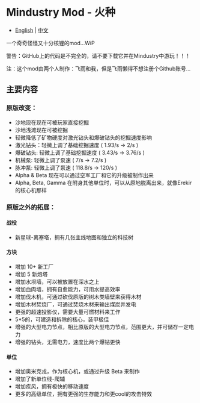 # Mindustry Mod - 火种
- [English](README.md) | [中文](README_zh.md)

一个奇奇怪怪又十分核锂的mod...WiP

警告：GitHub上的代码是不完全的，请不要下载它并在Mindustry中游玩！！！

注：这个mod由两个人制作：飞雨和我，但是飞雨懒得不想注册个Github账号...

## 主要内容

### 原版改变：

- 沙地现在现在可被玩家直接挖掘
- 沙地浅滩现在可被挖掘
- 轻微降低了矿物硬度对激光钻头和爆破钻头的挖掘速度影响
- 激光钻头：轻微上调了基础挖掘速度 ( 1.93/s -> 2/s )
- 爆破钻头: 轻微上调了基础挖掘速度 ( 3.43/s -> 3.76/s )
- 机械泵: 轻微上调了泵速 ( 7/s -> 7.2/s )
- 脉冲泵: 轻微上调了泵速 ( 118.8/s -> 120/s )
- Alpha & Beta 现在可以通过空军工厂和它的升级被制作出来
- Alpha, Beta, Gamma 在附身其他单位时，可以从原地脱离出来，就像Erekir的核心机那样

### 原版之外的拓展：

#### 战役

- 新星球-离塞塔，拥有几张主线地图和独立的科技树

#### 方块

- 增加 10+ 新工厂
- 增加 5 新炮塔
- 增加水坝墙，可以被放置在深水之上
- 增加血肉墙，拥有自愈能力，可用水提高效率
- 增加伐木机，可通过砍伐原版的树木类墙壁来获得木材
- 增加木材焚烧厂，可通过焚烧木材来输出煤炭并发电
- 更强的超速投影仪，需要大量可燃材料来工作
- 5*5的，可建造和拆除的核心，装甲极佳
- 增强的大型电力节点，相比原版的大型电力节点，范围更大，并可储存一定电力
- 增强的钻头，无需电力，速度比两个爆钻更快

#### 单位

- 增加奥米克戎，作为核心机，或通过升级 Beta 来制作
- 增加了新单位线-爬辅
- 增加疾风，拥有极快的移动速度
- 更多的高级单位，拥有更强的生存能力和更cool的攻击特效
